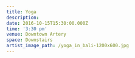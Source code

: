 ```yaml
---
title: Yoga
description:
date: 2016-10-15T15:30:00.000Z
time: '3:30 pm'
venue: Downtown Artery
space: Downstairs
artist_image_path: /yoga_in_bali-1200x600.jpg
---
```



